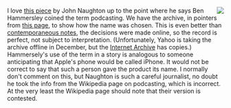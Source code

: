 <img src="http://scripting.com/images/2019/11/30/apple.png" border="0" align="right">I love <a href="https://www.theguardian.com/commentisfree/2019/nov/30/podcasting-fifteenth-years-old-corporate-greed-threat">this piece</a> by John Naughton up to the point where he says Ben Hammersley coined the term podcasting. We have the archive, in pointers from <a href="http://threads2.scripting.com/2013/april/howPodcastingGotItsName">this page</a>,  to show how the name was chosen. This is even better than <a href="https://duckduckgo.com/?q=contemporaneous+notes&t=hz&ia=web">contemporaneous notes</a>, the decisions were made online, so the record is perfect, not subject to interpretation. (Unfortunately, Yahoo is taking the archive offline in December, but the <a href="https://web.archive.org/web/20130410020053/http://threads2.scripting.com/2013/april/howPodcastingGotItsName">Internet Archive</a> has copies.) Hammersely's use of the term in a story is analogous to someone anticipating that Apple's phone would be called iPhone. It would not be correct to say that such a person gave the product its name. I normally don't comment on this, but Naughton is such a careful journalist, no doubt he took the info from the Wikipedia page on podcasting, which is incorrect. At the very least the Wikipedia page should note that their version is contested. 

